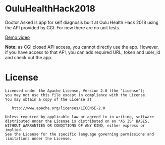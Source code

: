 # OuluHealthHack2018

Doctor Asked is app for self diagnosis built at Oulu Health Hack 2018 using the API provided by CGI. For now there are no unit tests.

[Demo video](https://www.youtube.com/watch?v=ki7czhvcd5Q)

**Note:** as CGI closed API access, you cannot directly use the app. However, if you have access to that API, you can add required URL, token and user_id and check out the app.

# License
```
Licensed under the Apache License, Version 2.0 (the "License");
you may not use this file except in compliance with the License.
You may obtain a copy of the License at

   http://www.apache.org/licenses/LICENSE-2.0

Unless required by applicable law or agreed to in writing, software
distributed under the License is distributed on an "AS IS" BASIS,
WITHOUT WARRANTIES OR CONDITIONS OF ANY KIND, either express or implied.
See the License for the specific language governing permissions and
limitations under the License.
```
